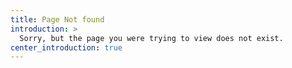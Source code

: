 ```yaml
---
title: Page Not found
introduction: >
  Sorry, but the page you were trying to view does not exist.
center_introduction: true
---
```

